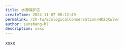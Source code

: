 ```yaml
---
title: 水源保护区
createTime: 2024-11-07 00:12:49
permalink: /zh-tw/EcologicalConservation/HK2qXwlw/
author: sunshang-hl
description: xxxx
---
```


xxxx